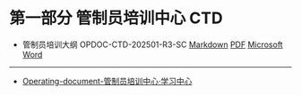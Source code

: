# 第一部分 管制员培训中心 CTD

- 管制员培训大纲 OPDOC-CTD-202501-R3-SC [Markdown](#) [PDF](#) [Microsoft Word](#)

---

- [Operating-document-管制员培训中心·学习中心](Learning_Center/index.md)
